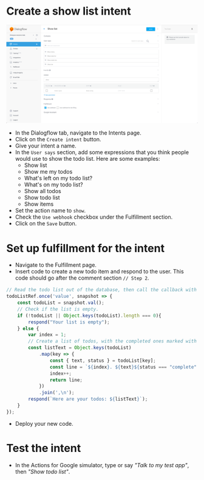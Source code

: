 # Create a show list intent

![](screenshots/02-show-list/01-show-list.png)
- In the Dialogflow tab, navigate to the Intents page.
- Click on the `Create intent` button.
- Give your intent a name.
- In the `User says` section, add some expressions that you think people would use to show the todo list. Here are some examples:
  - Show list
  - Show me my todos
  - What's left on my todo list?
  - What's on my todo list?
  - Show all todos
  - Show todo list
  - Show items
- Set the action name to `show`.
- Check the `Use webhook` checkbox under the Fulfillment section.
- Click on the `Save` button.

# Set up fulfillment for the intent

- Navigate to the Fulfillment page.
- Insert code to create a new todo item and respond to the user. This code should go after the comment section `// Step 2`.
```js
// Read the todo list out of the database, then call the callback with the value as argument.
todoListRef.once('value', snapshot => {
    const todoList = snapshot.val();
    // Check if the list is empty.
    if (!todoList || Object.keys(todoList).length === 0){
        respond("Your list is empty");
    } else {
        var index = 1;
        // Create a list of todos, with the completed ones marked with [DONE].
        const listText = Object.keys(todoList)
            .map(key => {
                const { text, status } = todoList[key];
                const line = `${index}. ${text}${status === "complete" ? " [DONE]" : ""}`;
                index++;
                return line;
            })
            .join(',\n');
        respond(`Here are your todos: ${listText}`);
    }
});
```
- Deploy your new code.

# Test the intent

- In the Actions for Google simulator, type or say _"Talk to my test app"_, then _"Show todo list"_.
